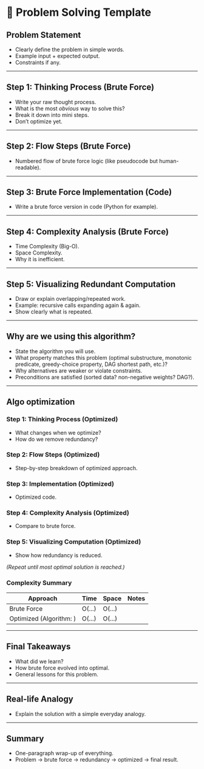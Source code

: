 # 📝 Problem Solving Template

## **Problem Statement**

* Clearly define the problem in simple words.
* Example input + expected output.
* Constraints if any.

---

## **Step 1: Thinking Process (Brute Force)**

* Write your raw thought process.
* What is the most *obvious* way to solve this?
* Break it down into mini steps.
* Don’t optimize yet.

---

## **Step 2: Flow Steps (Brute Force)**

* Numbered flow of brute force logic (like pseudocode but human-readable).

---

## **Step 3: Brute Force Implementation (Code)**

* Write a brute force version in code (Python for example).

---

## **Step 4: Complexity Analysis (Brute Force)**

* Time Complexity (Big-O).
* Space Complexity.
* Why it is inefficient.

---

## **Step 5: Visualizing Redundant Computation**

* Draw or explain overlapping/repeated work.
* Example: recursive calls expanding again & again.
* Show clearly what is repeated.

---

## **Why are we using this algorithm?**

* State the algorithm you will use.
* What property matches this problem (optimal substructure, monotonic predicate, greedy-choice property, DAG shortest path, etc.)?
* Why alternatives are weaker or violate constraints.
* Preconditions are satisfied (sorted data? non-negative weights? DAG?).

---

## **Algo optimization**

### **Step 1: Thinking Process (Optimized)**

* What changes when we optimize?
* How do we remove redundancy?

### **Step 2: Flow Steps (Optimized)**

* Step-by-step breakdown of optimized approach.

### **Step 3: Implementation (Optimized)**

* Optimized code.

### **Step 4: Complexity Analysis (Optimized)**

* Compare to brute force.

### **Step 5: Visualizing Computation (Optimized)**

* Show how redundancy is reduced.

*(Repeat until most optimal solution is reached.)*

### **Complexity Summary**

| Approach | Time | Space | Notes |
|---|---|---|---|
| Brute Force | O(...) | O(...) |  |
| Optimized (Algorithm: <name>) | O(...) | O(...) |  |

---

## **Final Takeaways**

* What did we learn?
* How brute force evolved into optimal.
* General lessons for this problem.

---

## **Real-life Analogy**

* Explain the solution with a simple everyday analogy.

---

## **Summary**

* One-paragraph wrap-up of everything.
* Problem → brute force → redundancy → optimized → final result. 